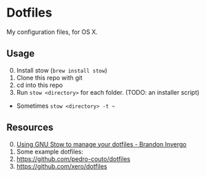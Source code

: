 # Dotfiles

My configuration files, for OS X.

## Usage

0. Install stow (`brew install stow`)
0. Clone this repo with git
0. cd into this repo
0. Run `stow <directory>` for each folder. (TODO: an installer script) 
  - Sometimes `stow <directory> -t ~`


## Resources

0. [Using GNU Stow to manage your dotfiles - Brandon Invergo](http://brandon.invergo.net/news/2012-05-26-using-gnu-stow-to-manage-your-dotfiles.html)
0. Some example dotfiles:
  0. https://github.com/pedro-couto/dotfiles
  0. https://github.com/xero/dotfiles